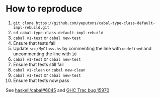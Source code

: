 # How to reproduce

1. `git clone https://github.com/yeputons/cabal-type-class-default-impl-rebuild.git`
1. `cd cabal-type-class-default-impl-rebuild`
1. `cabal v1-test` or `cabal new-test`
1. Ensure that tests fail
1. Update `src/MyClass.hs` by commenting the line with `undefined` and uncommenting the line with `10`
1. `cabal v1-test` or `cabal new-test`
1. Ensure that tests still fail
1. `cabal v1-clean` or `cabal new-clean`
1. `cabal v1-test` or `cabal new-test`
1. Ensure that tests now pass

See [haskell/cabal#6045](https://github.com/haskell/cabal/issues/6045)
and [GHC Trac bug 15970](https://gitlab.haskell.org/ghc/ghc/issues/15970)
